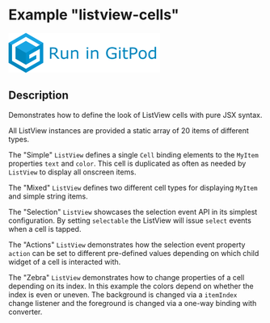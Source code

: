 # Example "listview-cells"

[![GitPod Logo](../../doc/run-in-gitpod.png)](https://gitpod.io/#example=listview-cells,dev=--dev/https://github.com/eclipsesource/tabris-decorators/tree/gplink/examples/listview-cells)

## Description

Demonstrates how to define the look of ListView cells with pure JSX syntax.

All ListView instances are provided a static array of 20 items of different types.

The "Simple" `ListView` defines a single `Cell` binding elements to the `MyItem` properties `text` and `color`. This cell is duplicated as often as needed by `ListView` to display all onscreen items.

The "Mixed" `ListView` defines two different cell types for displaying `MyItem` and simple string items.

The "Selection" `ListView` showcases the selection event API in its simplest configuration. By setting `selectable` the ListView will issue `select` events when a cell is tapped.

The "Actions" `ListView` demonstrates how the selection event property `action` can be set to different pre-defined values depending on which child widget of a cell is interacted with.

The "Zebra" `ListView` demonstrates how to change properties of a cell depending on its index. In this example the colors depend on whether the index is even or uneven. The background is changed via a `itemIndex` change  listener and the foreground is changed via a one-way binding with converter.
